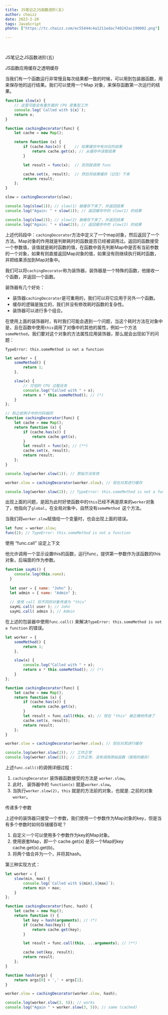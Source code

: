 ```yaml
---
title: JS笔记之JS函数进阶(五)
author: chaizz
date: 2023-2-20
tags: JavaScript
photo: ["https://tc.chaizz.com/ec55444c4a1211edac740242ac190002.png"]

---
```


​    

<!--more-->

JS笔记之JS函数进阶(五)





JS函数应用缓存之透明缓存

当我们有一个函数运行非常慢且每次结果都一致的时候，可以用到包装器函数，用来保存他的运行结果。我们可以使用一个Map 对象，来保存函数第一次运行的结果。

```js
function slow(x) {
    // 这里可能会有重负载的 CPU 密集型工作
    console.log(`Called with ${x}`);
    return x;
}

function cachingDecorator(func) {
    let cache = new Map();

    return function (x) {
        if (cache.has(x)) {    // 如果缓存中有对应的结果
            return cache.get(x); // 从缓存中读取结果
        }

        let result = func(x);  // 否则就调用 func

        cache.set(x, result);  // 然后将结果缓存（记住）下来
        return result;
    };
}

slow = cachingDecorator(slow);

console.log(slow(1)); // slow(1) 被缓存下来了，并返回结果
console.log("Again: " + slow(1)); // 返回缓存中的 slow(1) 的结果

console.log(slow(2)); // slow(2) 被缓存下来了，并返回结果
console.log("Again: " + slow(2)); // 返回缓存中的 slow(2) 的结果
```

上述代码段中：`cachingDecorator`方法中定义了一个map对象，然后返回了一个方法。Map对象的作用就是判断耗时的函数是否已经被调用过。返回的函数接受一个参数值，该值就是耗时函数的值，在函数中首先判断Map中是否有当前参数的一个对象，如果有则直接返回Map对象的值，如果没有则继续执行耗时函数，并把结果添加到Map对象中。

我们可以将`cachingDecorator`称为装饰器，装饰器是一个特殊的函数，他接收一个函数，并返回一个函数。

装饰器有几个好处：

- 装饰器`cachingDecorator`是可重用的，我们可以将它应用于另外一个函数。
- 缓存的逻辑是独立的，我们并没有修改耗时函数的复杂性。
- 装饰器可以进行多个组合。



在使用上面的装饰器时，有时我们可能会遇到一个问题，当这个耗时方法在对象中是，且在函数中使用`this`调用了对像中的其他的属性，例如一个方法 `someMethod`，我们要对这个对象的方法属性应用装饰器，那么就会出现如下的问题：

`TypeError: this.someMethod is not a function`



```js
let worker = {
    someMethod() {
        return 1;
    },

    slow(x) {
        // 可怕的 CPU 过载任务
        console.log("Called with " + x);
        return x * this.someMethod(); // (*)
    }
};

// 和之前例子中的代码相同
function cachingDecorator(func) {
    let cache = new Map();
    return function (x) {
        if (cache.has(x)) {
            return cache.get(x);
        }
        let result = func(x); // (**)
        cache.set(x, result);
        return result;
    };
}

console.log(worker.slow(1)); // 原始方法有效

worker.slow = cachingDecorator(worker.slow); // 现在对其进行缓存

console.log(worker.slow(2)); // TypeError: this.someMethod is not a function
```

出现上面的问题，是因为此时好使函数中的`this`已经不再是原来的`worker`对象了，他指向了`global`，在全局对象中，自然没有`someMethod `这个方法。

当我们将`worker.slow`赋值给一个变量时，也会出现上面的错误。

```js
let func = worker.slow;
func(2); // TypeError: this.someMethod is not a function
```



使用 “func.call” 设定上下文

他允许调用一个显示设置this的函数，运行func，提供第一参数作为该函数的this对象，后端面的作为参数。

```js
function sayHi() {
    console.log(this.name);
  }
  
  let user = { name: "John" };
  let admin = { name: "Admin" };
  
  // 使用 call 将不同的对象传递为 "this"
  sayHi.call( user ); // John
  sayHi.call( admin ); // Admin
```

在上述的包装器中使用`func.call()` 来解决`TypeError: this.someMethod is not a function` 的错误。

```js
let worker = {
    someMethod() {
        return 1;
    },

    slow(x) {
        console.log("Called with " + x);
        return x * this.someMethod(); // (*)
    }
};

function cachingDecorator(func) {
    let cache = new Map();
    return function (x) {
        if (cache.has(x)) {
            return cache.get(x);
        }
        let result = func.call(this, x); // 现在 "this" 被正确地传递了
        cache.set(x, result);
        return result;
    };
}

worker.slow = cachingDecorator(worker.slow); // 现在对其进行缓存

console.log(worker.slow(2)); // 工作正常
console.log(worker.slow(2)); // 工作正常，没有调用原始函数（使用的缓存）
```

上述`func.call()`的调佣详细过程：

1. `cachingDecorator` 装饰器函数接受的方法是 `worker.slow`。
2. 此时， 装饰器中的 `function(x)` 就是`worker.slow`。
3. 当执行`worker.slow(2)`，`this` 就是的方法前的对象，也就是`.`之前的对象`worker`。



传递多个参数

上述中的装饰器只接受一个参数，我们使用一个参数作为Map对象的key，但是当有多个参数时如何存储缓存呢？

1. 自定义一个可以使用多个参数作为key的Map对象。
2. 使用嵌套Map，即一个 cache.get(x) 是另一个Map的key cache.get(x).get(b)。
3. 将两个值合并为一个，并将其hash。

第三种实现方式：

```js
let worker = {
    slow(min, max) {
        console.log(`Called with ${min},${max}`);
        return min + max;
    }
};

function cachingDecorator(func, hash) {
    let cache = new Map();
    return function () {
        let key = hash(arguments); // (*)
        if (cache.has(key)) {
            return cache.get(key);
        }

        let result = func.call(this, ...arguments); // (**)

        cache.set(key, result);
        return result;
    };
}

function hash(args) {
    return args[0] + ',' + args[1];
}

worker.slow = cachingDecorator(worker.slow, hash);

console.log(worker.slow(3, 5)); // works
console.log("Again " + worker.slow(3, 5)); // same (cached)
```



















